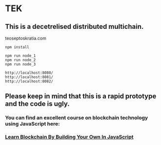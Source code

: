 # TEK
## This is a decetrelised distributed multichain. 
teoseptoskratia.com
```
npm install

npm run node_1
npm run node_2
npm run node_3

http://localhost:8080/
http://localhost:8081/
http://localhost:8082/
```
## Please keep in mind that this is a rapid prototype and the code is ugly.
### You can find an excellent course on blockchain technology using JavaScript here:
### [Learn Blockchain By Building Your Own In JavaScript](https://www.udemy.com/course/build-a-blockchain-in-javascript/)